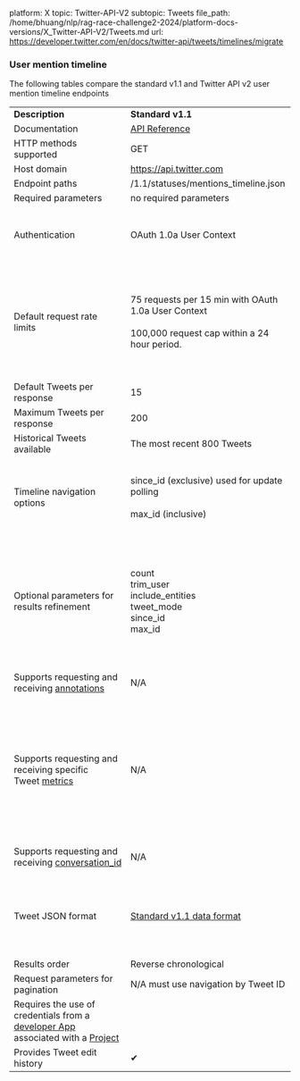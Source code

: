 platform: X
topic: Twitter-API-V2
subtopic: Tweets
file_path: /home/bhuang/nlp/rag-race-challenge2-2024/platform-docs-versions/X_Twitter-API-V2/Tweets.md
url: https://developer.twitter.com/en/docs/twitter-api/tweets/timelines/migrate


### User mention timeline

The following tables compare the standard v1.1 and Twitter API v2 user mention timeline endpoints

|     |     |     |
| --- | --- | --- |
| **Description** | **Standard v1.1** | **Twitter API v2** |
| Documentation | [API Reference](https://developer.twitter.com/en/docs/twitter-api/v1/tweets/timelines/api-reference/get-statuses-mentions_timeline.html) | [API Reference](https://developer.twitter.com/en/docs/twitter-api/tweets/timelines/api-reference/get-users-id-mentions.html) |
| HTTP methods supported | GET | GET |
| Host domain | https://api.twitter.com | https://api.twitter.com |
| Endpoint paths | /1.1/statuses/mentions\_timeline.json | /2/users/:id/mentions |
| Required parameters | no required parameters | User ID set as path parameter :id |
| Authentication | OAuth 1.0a User Context | OAuth 1.0a User Context<br><br>OAuth 2.0 App-Only<br><br>OAuth 2.0 Authorization Code with PKCE |
| Default request rate limits | 75 requests per 15 min with OAuth 1.0a User Context<br><br>100,000 request cap within a 24 hour period. | 180 requests per 15-minute window with OAuth 1.0a User Context<br><br>450 requests per 15-minute window with OAuth 2.0 App-Only<br><br>[Tweet cap](https://developer.twitter.com/en/docs/twitter-api/tweet-caps):<br><br>500,000 when using Essential access  <br>2 million when using Elevated access  <br>10 million when using Academic Research access |
| Default Tweets per response | 15  | 10  |
| Maximum Tweets per response | 200 | 100 |
| Historical Tweets available | The most recent 800 Tweets | The most recent 800 Tweets |
| Timeline navigation options | since\_id (exclusive) used for update polling<br><br>max\_id (inclusive) | start\_time<br><br>end\_time<br><br>since\_id (exclusive) used for update polling<br><br>until\_id (exclusive) |
| Optional parameters for results refinement | count  <br>trim\_user  <br>include\_entities  <br>tweet\_mode  <br>since\_id  <br>max\_id | max\_results  <br>tweet.fields  <br>user.fields  <br>place.fields  <br>media.fields  <br>poll.fields  <br>expansions  <br>start\_time  <br>end\_time  <br>since\_id  <br>until\_id |
| Supports requesting and receiving [annotations](https://developer.twitter.com/en/docs/twitter-api/annotations) | N/A | Returns Tweet results with inferred anotation data based on the Tweet text, such as 'Music Genre' and 'Folk Music' or 'Musician' and 'Dolly Parton' |
| Supports requesting and receiving specific Tweet [metrics](https://developer.twitter.com/en/docs/twitter-api/metrics) | N/A | Returns Tweet results with available public\_metrics per Tweet including retweet\_count, reply\_count, quote\_count and like\_count.  <br>  <br>Available with OAuth 1.0a User Context:  <br>Additional non\_public\_metrics , including impression\_count, user\_profile\_clicks, url\_link\_clicks. <br><br>Additional media metrics such as view\_count and video playback metrics.<br><br>Additional organic\_metrics and promoted\_metrics available with OAuth 1.0a User Context for promoted Tweets |
| Supports requesting and receiving [conversation\_id](https://developer.twitter.com/en/docs/twitter-api/conversation-id.html) | N/A | Returns a conversation\_id field where the value represents the first published Tweet in a reply thread to help you track conversations. |
| Tweet JSON format | [Standard v1.1 data format](https://developer.twitter.com/en/docs/twitter-api/v1/data-dictionary/overview.html) | [Twitter API v2 format](https://developer.twitter.com/content/developer-twitter/en/docs/twitter-api/data-dictionary) (determined by fields and expansions request parameters, not backward-compatible with v1.1 formats)<br><br>To learn more about how to migrate from the Standard v1.1 format to the Twitter API v2 format, please visit our [data formats migration guide](https://developer.twitter.com/en/docs/twitter-api/migrate/data-formats). |
| Results order | Reverse chronological | Reverse chronological |
| Request parameters for pagination | N/A must use navigation by Tweet ID | Results can be reviewed moving forward or backward using pagination\_token |
| Requires the use of credentials from a [developer App](https://developer.twitter.com/en/docs/apps) associated with a [Project](https://developer.twitter.com/en/docs/projects) |     | ✔   |
| Provides Tweet edit history | ✔   | ✔   |